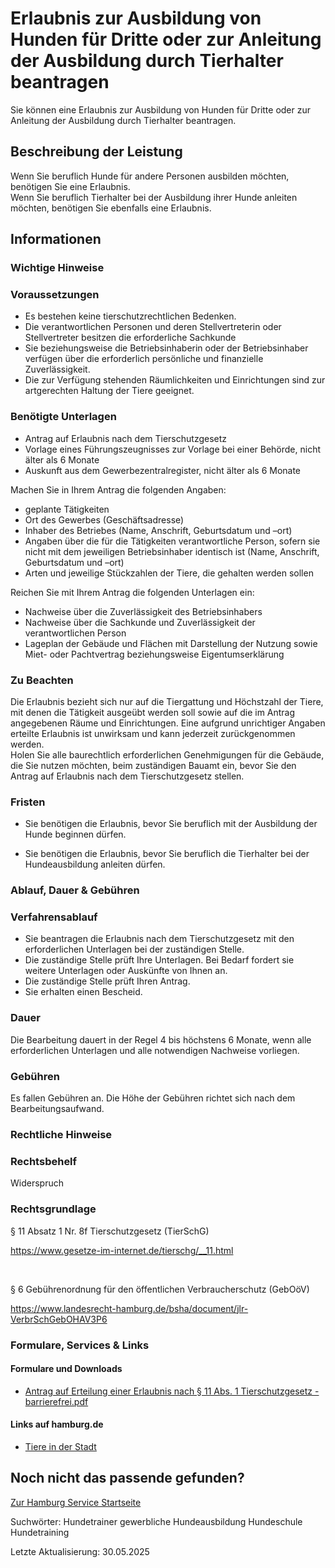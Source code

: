 




Erlaubnis zur Ausbildung von Hunden für Dritte oder zur Anleitung der Ausbildung durch Tierhalter beantragen
============================================================================================================

Sie können eine Erlaubnis zur Ausbildung von Hunden für Dritte oder zur Anleitung der Ausbildung durch Tierhalter beantragen.

Beschreibung der Leistung
-------------------------

Wenn Sie beruflich Hunde für andere Personen ausbilden möchten, benötigen Sie eine Erlaubnis.  
Wenn Sie beruflich Tierhalter bei der Ausbildung ihrer Hunde anleiten möchten, benötigen Sie ebenfalls eine Erlaubnis.

Informationen
-------------

### Wichtige Hinweise

### Voraussetzungen

* Es bestehen keine tierschutzrechtlichen Bedenken.
* Die verantwortlichen Personen und deren Stellvertreterin oder Stellvertreter besitzen die erforderliche Sachkunde
* Sie beziehungsweise die Betriebsinhaberin oder der Betriebsinhaber verfügen über die erforderlich persönliche und finanzielle Zuverlässigkeit.
* Die zur Verfügung stehenden Räumlichkeiten und Einrichtungen sind zur artgerechten Haltung der Tiere geeignet.

### Benötigte Unterlagen

* Antrag auf Erlaubnis nach dem Tierschutzgesetz
* Vorlage eines Führungszeugnisses zur Vorlage bei einer Behörde, nicht älter als 6 Monate
* Auskunft aus dem Gewerbezentralregister, nicht älter als 6 Monate

Machen Sie in Ihrem Antrag die folgenden Angaben:

* geplante Tätigkeiten
* Ort des Gewerbes (Geschäftsadresse)
* Inhaber des Betriebes (Name, Anschrift, Geburtsdatum und –ort)
* Angaben über die für die Tätigkeiten verantwortliche Person, sofern sie nicht mit dem jeweiligen Betriebsinhaber identisch ist (Name, Anschrift, Geburtsdatum und –ort)
* Arten und jeweilige Stückzahlen der Tiere, die gehalten werden sollen

Reichen Sie mit Ihrem Antrag die folgenden Unterlagen ein:

* Nachweise über die Zuverlässigkeit des Betriebsinhabers
* Nachweise über die Sachkunde und Zuverlässigkeit der verantwortlichen Person
* Lageplan der Gebäude und Flächen mit Darstellung der Nutzung sowie Miet- oder Pachtvertrag beziehungsweise Eigentumserklärung

### Zu Beachten

Die Erlaubnis bezieht sich nur auf die Tiergattung und Höchstzahl der Tiere, mit denen die Tätigkeit ausgeübt werden soll sowie auf die im Antrag angegebenen Räume und Einrichtungen. Eine aufgrund unrichtiger Angaben erteilte Erlaubnis ist unwirksam und kann jederzeit zurückgenommen werden.  
Holen Sie alle baurechtlich erforderlichen Genehmigungen für die Gebäude, die Sie nutzen möchten, beim zuständigen Bauamt ein, bevor Sie den Antrag auf Erlaubnis nach dem Tierschutzgesetz stellen.

### Fristen

  
* Sie benötigen die Erlaubnis, bevor Sie beruflich mit der Ausbildung der Hunde beginnen dürfen.
  
* Sie benötigen die Erlaubnis, bevor Sie beruflich die Tierhalter bei der Hundeausbildung anleiten dürfen.

### Ablauf, Dauer & Gebühren

### Verfahrensablauf

* Sie beantragen die Erlaubnis nach dem Tierschutzgesetz mit den erforderlichen Unterlagen bei der zuständigen Stelle.
* Die zuständige Stelle prüft Ihre Unterlagen. Bei Bedarf fordert sie weitere Unterlagen oder Auskünfte von Ihnen an.
* Die zuständige Stelle prüft Ihren Antrag.
* Sie erhalten einen Bescheid.

### Dauer

Die Bearbeitung dauert in der Regel 4 bis höchstens 6 Monate, wenn alle erforderlichen Unterlagen und alle notwendigen Nachweise vorliegen.

### Gebühren

Es fallen Gebühren an. Die Höhe der Gebühren richtet sich nach dem Bearbeitungsaufwand.

### Rechtliche Hinweise

### Rechtsbehelf

Widerspruch

### Rechtsgrundlage

§ 11 Absatz 1 Nr. 8f Tierschutzgesetz (TierSchG)  
  
<https://www.gesetze-im-internet.de/tierschg/__11.html>  
  
   
  
§ 6 Gebührenordnung für den öffentlichen Verbraucherschutz (GebOöV)  
  
<https://www.landesrecht-hamburg.de/bsha/document/jlr-VerbrSchGebOHAV3P6>

### Formulare, Services & Links

#### Formulare und Downloads

* [Antrag auf Erteilung einer Erlaubnis nach § 11 Abs. 1 Tierschutzgesetz - barrierefrei.pdf](https://fhh1.hamburg.de/Dibis/form/pdf/Antrag_auf_Erteilung_einer_Erlaubnis_nach_Paragraph_11_Abs._1_Tierschutzgesetz_7864-6-barrierefrei.pdf)

#### Links auf hamburg.de

* [Tiere in der Stadt](https://www.hamburg.de/tiere)

Noch nicht das passende gefunden?
---------------------------------

 [Zur Hamburg Service Startseite](/service/)

Suchwörter: Hundetrainer gewerbliche Hundeausbildung Hundeschule Hundetraining

Letzte Aktualisierung: 30.05.2025

